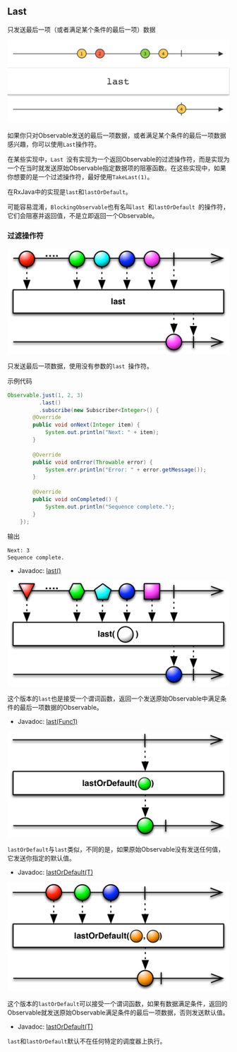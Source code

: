 
## Last

只发送最后一项（或者满足某个条件的最后一项）数据

![last](../images/operators/last.c.png)

如果你只对Observable发送的最后一项数据，或者满足某个条件的最后一项数据感兴趣，你可以使用`Last`操作符。

在某些实现中，`Last `没有实现为一个返回Observable的过滤操作符，而是实现为一个在当时就发送原始Observable指定数据项的阻塞函数。在这些实现中，如果你想要的是一个过滤操作符，最好使用`TakeLast(1)`。

在RxJava中的实现是`last`和`lastOrDefault`。

可能容易混淆，`BlockingObservable`也有名叫`last `和`lastOrDefault `的操作符，它们会阻塞并返回值，不是立即返回一个Observable。

### 过滤操作符

![last](../images/operators/last.png)

只发送最后一项数据，使用没有参数的`last `操作符。

示例代码

```java
Observable.just(1, 2, 3)
          .last()
          .subscribe(new Subscriber<Integer>() {
        @Override
        public void onNext(Integer item) {
            System.out.println("Next: " + item);
        }

        @Override
        public void onError(Throwable error) {
            System.err.println("Error: " + error.getMessage());
        }

        @Override
        public void onCompleted() {
            System.out.println("Sequence complete.");
        }
    });
```

输出

```
Next: 3
Sequence complete.
```

* Javadoc: [last()](http://reactivex.io/RxJava/javadoc/rx/Observable.html#last())

![last](../images/operators/last.p.png)

这个版本的`last`也是接受一个谓词函数，返回一个发送原始Observable中满足条件的最后一项数据的Observable。

* Javadoc: [last(Func1)](http://reactivex.io/RxJava/javadoc/rx/Observable.html#last(rx.functions.Func1))

![last](../images/operators/lastOrDefault.png)

`lastOrDefault`与`last`类似，不同的是，如果原始Observable没有发送任何值，它发送你指定的默认值。

* Javadoc: [lastOrDefault(T)](http://reactivex.io/RxJava/javadoc/rx/Observable.html#lastOrDefault(T))

![last](../images/operators/lastOrDefault.p.png)

这个版本的`lastOrDefault`可以接受一个谓词函数，如果有数据满足条件，返回的Observable就发送原始Observable满足条件的最后一项数据，否则发送默认值。

* Javadoc: [lastOrDefault(T)](http://reactivex.io/RxJava/javadoc/rx/Observable.html#lastOrDefault(T))

`last`和`lastOrDefault`默认不在任何特定的调度器上执行。


